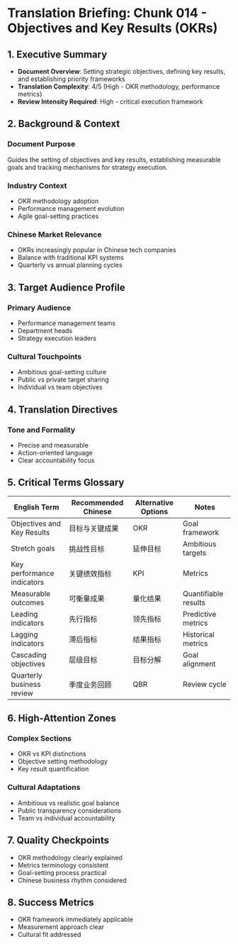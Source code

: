 # Translation Briefing: Chunk 014 - Objectives and Key Results (OKRs)

## 1. Executive Summary
- **Document Overview**: Setting strategic objectives, defining key results, and establishing priority frameworks
- **Translation Complexity**: 4/5 (High - OKR methodology, performance metrics)
- **Review Intensity Required**: High - critical execution framework

## 2. Background & Context

### Document Purpose
Guides the setting of objectives and key results, establishing measurable goals and tracking mechanisms for strategy execution.

### Industry Context
- OKR methodology adoption
- Performance management evolution
- Agile goal-setting practices

### Chinese Market Relevance
- OKRs increasingly popular in Chinese tech companies
- Balance with traditional KPI systems
- Quarterly vs annual planning cycles

## 3. Target Audience Profile

### Primary Audience
- Performance management teams
- Department heads
- Strategy execution leaders

### Cultural Touchpoints
- Ambitious goal-setting culture
- Public vs private target sharing
- Individual vs team objectives

## 4. Translation Directives

### Tone and Formality
- Precise and measurable
- Action-oriented language
- Clear accountability focus

## 5. Critical Terms Glossary

| English Term | Recommended Chinese | Alternative Options | Notes |
| --- | --- | --- | --- |
| Objectives and Key Results | 目标与关键成果 | OKR | Goal framework |
| Stretch goals | 挑战性目标 | 延伸目标 | Ambitious targets |
| Key performance indicators | 关键绩效指标 | KPI | Metrics |
| Measurable outcomes | 可衡量成果 | 量化结果 | Quantifiable results |
| Leading indicators | 先行指标 | 领先指标 | Predictive metrics |
| Lagging indicators | 滞后指标 | 结果指标 | Historical metrics |
| Cascading objectives | 层级目标 | 目标分解 | Goal alignment |
| Quarterly business review | 季度业务回顾 | QBR | Review cycle |

## 6. High-Attention Zones

### Complex Sections
- OKR vs KPI distinctions
- Objective setting methodology
- Key result quantification

### Cultural Adaptations
- Ambitious vs realistic goal balance
- Public transparency considerations
- Team vs individual accountability

## 7. Quality Checkpoints

- OKR methodology clearly explained
- Metrics terminology consistent
- Goal-setting process practical
- Chinese business rhythm considered

## 8. Success Metrics

- OKR framework immediately applicable
- Measurement approach clear
- Cultural fit addressed